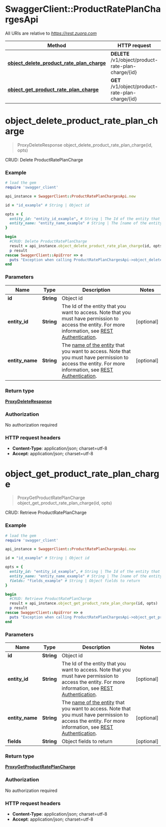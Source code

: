 # SwaggerClient::ProductRatePlanChargesApi

All URIs are relative to *https://rest.zuora.com*

Method | HTTP request | Description
------------- | ------------- | -------------
[**object_delete_product_rate_plan_charge**](ProductRatePlanChargesApi.md#object_delete_product_rate_plan_charge) | **DELETE** /v1/object/product-rate-plan-charge/{id} | CRUD: Delete ProductRatePlanCharge
[**object_get_product_rate_plan_charge**](ProductRatePlanChargesApi.md#object_get_product_rate_plan_charge) | **GET** /v1/object/product-rate-plan-charge/{id} | CRUD: Retrieve ProductRatePlanCharge


# **object_delete_product_rate_plan_charge**
> ProxyDeleteResponse object_delete_product_rate_plan_charge(id, opts)

CRUD: Delete ProductRatePlanCharge



### Example
```ruby
# load the gem
require 'swagger_client'

api_instance = SwaggerClient::ProductRatePlanChargesApi.new

id = "id_example" # String | Object id

opts = { 
  entity_id: "entity_id_example", # String | The Id of the entity that you want to access. Note that you must have permission to access the entity. For more information, see [REST Authentication](https://www.zuora.com/developer/api-reference/#section/Authentication/Entity-Id-and-Entity-Name).
  entity_name: "entity_name_example" # String | The [name of the entity](https://knowledgecenter.zuora.com/BB_Introducing_Z_Business/Multi-entity/B_Introduction_to_Entity_and_Entity_Hierarchy#Name_and_Display_Name) that you want to access. Note that you must have permission to access the entity. For more information, see [REST Authentication](https://www.zuora.com/developer/api-reference/#section/Authentication/Entity-Id-and-Entity-Name).
}

begin
  #CRUD: Delete ProductRatePlanCharge
  result = api_instance.object_delete_product_rate_plan_charge(id, opts)
  p result
rescue SwaggerClient::ApiError => e
  puts "Exception when calling ProductRatePlanChargesApi->object_delete_product_rate_plan_charge: #{e}"
end
```

### Parameters

Name | Type | Description  | Notes
------------- | ------------- | ------------- | -------------
 **id** | **String**| Object id | 
 **entity_id** | **String**| The Id of the entity that you want to access. Note that you must have permission to access the entity. For more information, see [REST Authentication](https://www.zuora.com/developer/api-reference/#section/Authentication/Entity-Id-and-Entity-Name). | [optional] 
 **entity_name** | **String**| The [name of the entity](https://knowledgecenter.zuora.com/BB_Introducing_Z_Business/Multi-entity/B_Introduction_to_Entity_and_Entity_Hierarchy#Name_and_Display_Name) that you want to access. Note that you must have permission to access the entity. For more information, see [REST Authentication](https://www.zuora.com/developer/api-reference/#section/Authentication/Entity-Id-and-Entity-Name). | [optional] 

### Return type

[**ProxyDeleteResponse**](ProxyDeleteResponse.md)

### Authorization

No authorization required

### HTTP request headers

 - **Content-Type**: application/json; charset=utf-8
 - **Accept**: application/json; charset=utf-8



# **object_get_product_rate_plan_charge**
> ProxyGetProductRatePlanCharge object_get_product_rate_plan_charge(id, opts)

CRUD: Retrieve ProductRatePlanCharge



### Example
```ruby
# load the gem
require 'swagger_client'

api_instance = SwaggerClient::ProductRatePlanChargesApi.new

id = "id_example" # String | Object id

opts = { 
  entity_id: "entity_id_example", # String | The Id of the entity that you want to access. Note that you must have permission to access the entity. For more information, see [REST Authentication](https://www.zuora.com/developer/api-reference/#section/Authentication/Entity-Id-and-Entity-Name).
  entity_name: "entity_name_example" # String | The [name of the entity](https://knowledgecenter.zuora.com/BB_Introducing_Z_Business/Multi-entity/B_Introduction_to_Entity_and_Entity_Hierarchy#Name_and_Display_Name) that you want to access. Note that you must have permission to access the entity. For more information, see [REST Authentication](https://www.zuora.com/developer/api-reference/#section/Authentication/Entity-Id-and-Entity-Name).
  fields: "fields_example" # String | Object fields to return
}

begin
  #CRUD: Retrieve ProductRatePlanCharge
  result = api_instance.object_get_product_rate_plan_charge(id, opts)
  p result
rescue SwaggerClient::ApiError => e
  puts "Exception when calling ProductRatePlanChargesApi->object_get_product_rate_plan_charge: #{e}"
end
```

### Parameters

Name | Type | Description  | Notes
------------- | ------------- | ------------- | -------------
 **id** | **String**| Object id | 
 **entity_id** | **String**| The Id of the entity that you want to access. Note that you must have permission to access the entity. For more information, see [REST Authentication](https://www.zuora.com/developer/api-reference/#section/Authentication/Entity-Id-and-Entity-Name). | [optional] 
 **entity_name** | **String**| The [name of the entity](https://knowledgecenter.zuora.com/BB_Introducing_Z_Business/Multi-entity/B_Introduction_to_Entity_and_Entity_Hierarchy#Name_and_Display_Name) that you want to access. Note that you must have permission to access the entity. For more information, see [REST Authentication](https://www.zuora.com/developer/api-reference/#section/Authentication/Entity-Id-and-Entity-Name). | [optional] 
 **fields** | **String**| Object fields to return | [optional] 

### Return type

[**ProxyGetProductRatePlanCharge**](ProxyGetProductRatePlanCharge.md)

### Authorization

No authorization required

### HTTP request headers

 - **Content-Type**: application/json; charset=utf-8
 - **Accept**: application/json; charset=utf-8



